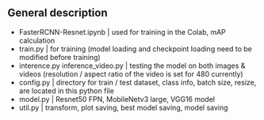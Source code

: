 ## General description
- FasterRCNN-Resnet.ipynb | used for training in the Colab, mAP calculation
- train.py | for training (model loading and checkpoint loading need to be modified before training) 
- interence.py inference_video.py | testing the model on both images & videos (resolution / aspect ratio of the video is set for 480 currently) 
- config.py | directory for train / test dataset, class info, batch size, resize, are located in this python file
- model.py | Resnet50 FPN, MobileNetv3 large, VGG16 model 
- util.py | transform, plot saving, best model saving, model saving 
